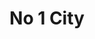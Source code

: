 ---
pid: ch70
title: No 1 City
location_transcription: City Hall or Penns Landing
coordinates: "[-75.162985335325, 39.952286606904]"
zipcode: 
gen_neighborhood: 
neighborhood: 
outside_phl: 
age: '56'
age_range: 50-59
instagram: 
image_file_name: ch_70.jpg
proposal_transcription: Philadelphia is a place of firsts - First destination for
  many settlers from Ireland, First constitution, first declaration of independence,
  first public hospital, first Bethel church, first American flag made etc. It must
  have the world record for 1sts, so I propose either a Gold/Brass Figure 1 or a gold
  record with Philadelphia cheese logo as the record label
topic: History
topic_summary: 0, 0
type: Sculpture Statue
keywords_other: 
credit: Helen, ENGLAND
image_labels: 
twitter: 
facebook: 
permalink: "/monuments/ch70/"
layout: item-page
---